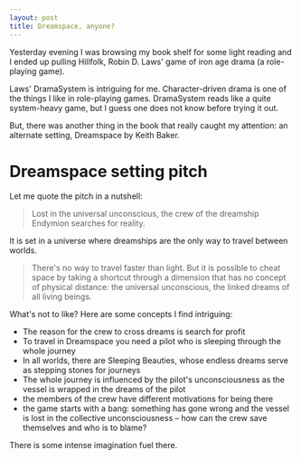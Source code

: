 ```yaml
---
layout: post
title: Dreamspace, anyone?
---
```


Yesterday evening I was browsing my book shelf for some light reading and I ended up pulling Hillfolk, Robin D. Laws' game of iron age drama (a role-playing game).

Laws' DramaSystem is intriguing for me. Character-driven drama is one of the things I like in role-playing games. DramaSystem reads like a quite system-heavy game, but I guess one does not know before trying it out.

But, there was another thing in the book that really caught my attention: an alternate setting, Dreamspace by Keith Baker.

# Dreamspace setting pitch

Let me quote the pitch in a nutshell:

> Lost in the universal unconscious, the crew of the dreamship Endymion searches for reality.

It is set in a universe where dreamships are the only way to travel between worlds.

> There's no way to travel faster than light. But it is possible to cheat space by taking a shortcut through a dimension that has no concept of physical distance: the universal unconscious, the linked dreams of all living beings.

What's not to like? Here are some concepts I find intriguing:

* The reason for the crew to cross dreams is search for profit
* To travel in Dreamspace you need a pilot who is sleeping through the whole journey
* In all worlds, there are Sleeping Beauties, whose endless dreams serve as stepping stones for journeys
* The whole journey is influenced by the pilot's unconsciousness as the vessel is wrapped in the dreams of the pilot
* the members of the crew have different motivations for being there
* the game starts with a bang: something has gone wrong and the vessel is lost in the collective unconsciousness – how can the crew save themselves and who is to blame?

There is some intense imagination fuel there.
